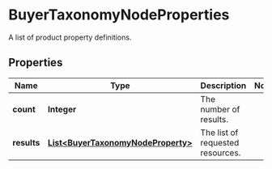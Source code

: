 

# BuyerTaxonomyNodeProperties

A list of product property definitions.

## Properties

Name | Type | Description | Notes
------------ | ------------- | ------------- | -------------
**count** | **Integer** | The number of results. | 
**results** | [**List&lt;BuyerTaxonomyNodeProperty&gt;**](BuyerTaxonomyNodeProperty.md) | The list of requested resources. | 



